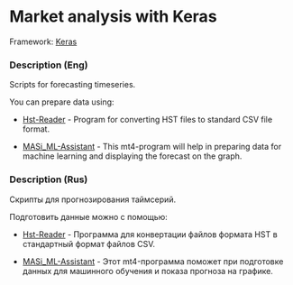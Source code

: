 # Market analysis with Keras

Framework: [Keras](https://github.com/keras-team/keras)

### Description (Eng)

Scripts for forecasting timeseries.

You can prepare data using:

- [Hst-Reader](https://github.com/terentjew-alexey/Hst-reader) - Program for converting HST files to standard CSV file format.

- [MASi_ML-Assistant](https://www.mql5.com/ru/blogs/post/712023) - This mt4-program will help in preparing data for machine learning and displaying the forecast on the graph.

### Description (Rus)

Скрипты для прогнозирования таймсерий.

Подготовить данные можно с помощью:

- [Hst-Reader](https://github.com/terentjew-alexey/Hst-reader) - Программа для конвертации файлов формата HST в стандартный формат файлов CSV.

- [MASi_ML-Assistant](https://www.mql5.com/ru/blogs/post/712023) - Этот mt4-программа поможет при подготовке данных для машинного обучения и показа прогноза на графике.


